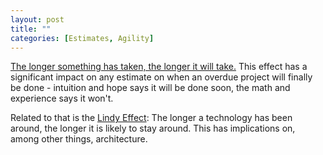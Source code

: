 ```yaml
---
layout: post
title: ""
categories: [Estimates, Agility]
---
```


[The longer something has taken, the longer it will take.](https://www.johndcook.com/blog/2015/12/21/power-law-projects/)
This effect has a significant impact on any estimate on when an overdue project 
will finally be done - intuition and hope says it will be done soon, the math and experience says it won't.

Related to that is the [Lindy Effect](https://www.johndcook.com/blog/2012/12/17/the-lindy-effect/): The longer a technology has been around, the longer it is likely to stay around. This has implications on, among other things, architecture.